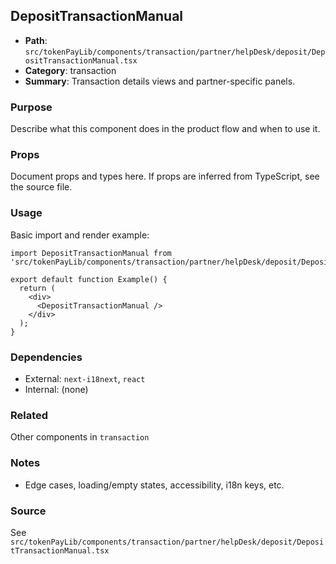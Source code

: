 ## DepositTransactionManual

- **Path**: `src/tokenPayLib/components/transaction/partner/helpDesk/deposit/DepositTransactionManual.tsx`
- **Category**: transaction
- **Summary**: Transaction details views and partner-specific panels.

### Purpose
Describe what this component does in the product flow and when to use it.

### Props
Document props and types here. If props are inferred from TypeScript, see the source file.

### Usage
Basic import and render example:


```tsx
import DepositTransactionManual from 'src/tokenPayLib/components/transaction/partner/helpDesk/deposit/DepositTransactionManual';

export default function Example() {
  return (
    <div>
      <DepositTransactionManual />
    </div>
  );
}

```

### Dependencies
- External: `next-i18next`, `react`
- Internal: (none)

### Related
Other components in `transaction`

### Notes
- Edge cases, loading/empty states, accessibility, i18n keys, etc.

### Source
See `src/tokenPayLib/components/transaction/partner/helpDesk/deposit/DepositTransactionManual.tsx`
